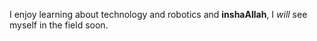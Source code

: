 I enjoy learning about technology and robotics and **inshaAllah**, I *will* see myself in the field soon.
